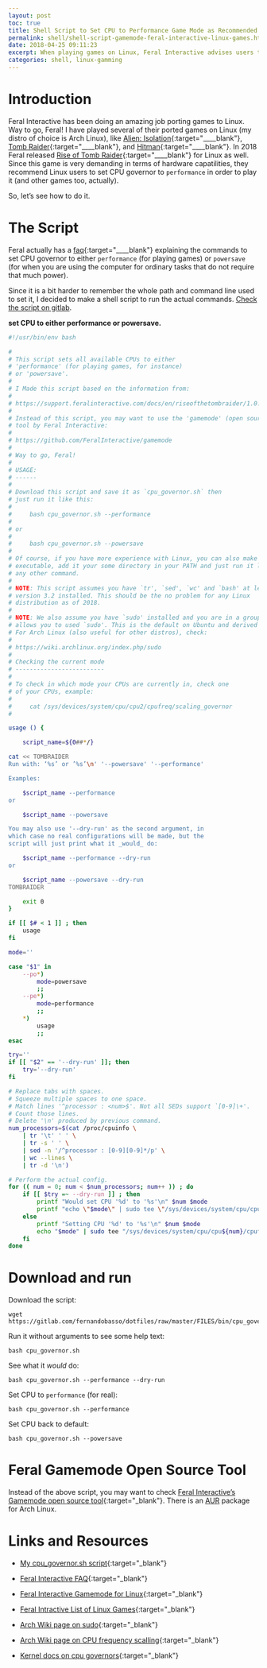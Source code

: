 ```yaml
---
layout: post
toc: true
title: Shell Script to Set CPU to Performance Game Mode as Recommended By Feral Interactive To Play Games on Linux
permalink: shell/shell-script-gamemode-feral-interactive-linux-games.html
date: 2018-04-25 09:11:23
excerpt: When playing games on Linux, Feral Interactive advises users to set CPU governor to \`performance' so games cann perform better. This script does exactly that.
categories: shell, linux-gamming
---
```


# Introduction

Feral Interactive has been doing an amazing job porting games to Linux. Way to go, Feral\! I have played several of their ported games on Linux (my distro of choice is Arch Linux), like [Alien: Isolation](https://www.feralinteractive.com/en/games/alienisolation/){:target="____blank"}, [Tomb Raider](https://www.feralinteractive.com/en/games/tombraider/story/){:target="____blank"}, and [Hitman](https://www.feralinteractive.com/en/games/hitman/story/){:target="____blank"}. In 2018 Feral released [Rise of Tomb Raider](https://www.feralinteractive.com/en/games/riseofthetombraider/){:target="____blank"} for Linux as well. Since this game is very demanding in terms of hardware capatilities, they recommend Linux users to set CPU governor to `performance` in order to play it (and other games too, actually).

So, let’s see how to do it.

# The Script

Feral actually has a [faq](https://support.feralinteractive.com/docs/en/riseofthetombraider/1.0.3/linux/faqs/#i_cpu_governor){:target="____blank"} explaining the commands to set CPU governor to either `performance` (for playing games) or `powersave` (for when you are using the computer for ordinary tasks that do not require that much power).

Since it is a bit harder to remember the whole path and command line used to set it, I decided to make a shell script to run the actual commands. [Check the script on gitlab](https://gitlab.com/fernandobasso/dotfiles/blob/master/FILES/bin/cpu_governor.sh).

**set CPU to either performance or powersave.**

``` bash
#!/usr/bin/env bash

#
# This script sets all available CPUs to either
# 'performance' (for playing games, for instance)
# or 'powersave'.
#
# I Made this script based on the information from:
#
# https://support.feralinteractive.com/docs/en/riseofthetombraider/1.0.3/linux/faqs/#i_cpu_governor
#
# Instead of this script, you may want to use the 'gamemode' (open source)
# tool by Feral Interactive:
#
# https://github.com/FeralInteractive/gamemode
#
# Way to go, Feral!
#
# USAGE:
# ------
#
# Download this script and save it as `cpu_governor.sh` then
# just run it like this:
#
#     bash cpu_governor.sh --performance
#
# or
#
#     bash cpu_governor.sh --powersave
#
# Of course, if you have more experience with Linux, you can also make it
# executable, add it your some directory in your PATH and just run it like
# any other command.
#
# NOTE: This script assumes you have `tr', `sed', `wc' and `bash' at least
# version 3.2 installed. This should be the no problem for any Linux
# distribution as of 2018.
#
# NOTE: We also assume you have `sudo' installed and you are in a group that
# allows you to used `sudo'. This is the default on Ubuntu and derived distros.
# For Arch Linux (also useful for other distros), check:
#
# https://wiki.archlinux.org/index.php/sudo
#
# Checking the current mode
# -------------------------
#
# To check in which mode your CPUs are currently in, check one
# of your CPUs, example:
#
#     cat /sys/devices/system/cpu/cpu2/cpufreq/scaling_governor
#

usage () {

    script_name=${0##*/}

cat << TOMBRAIDER
Run with: ‘%s’ or ’%s’\n' '--powersave' '--performance'

Examples:

    $script_name --performance
or

    $script_name --powersave

You may also use '--dry-run' as the second argument, in
which case no real configurations will be made, but the
script will just print what it _would_ do:

    $script_name --performance --dry-run
or

    $script_name --powersave --dry-run
TOMBRAIDER

    exit 0
}

if [[ $# < 1 ]] ; then
    usage
fi

mode=''

case "$1" in
    --po*)
        mode=powersave
        ;;
    --pe*)
        mode=performance
        ;;
    *)
        usage
        ;;
esac

try=''
if [[ "$2" == '--dry-run' ]]; then
    try='--dry-run'
fi

# Replace tabs with spaces.
# Squeeze multiple spaces to one space.
# Match lines '^processor : <num>$'. Not all SEDs support `[0-9]\+'.
# Count those lines.
# Delete '\n' produced by previous command.
num_processors=$(cat /proc/cpuinfo \
    | tr '\t' ' ' \
    | tr -s ' ' \
    | sed -n '/^processor : [0-9][0-9]*/p' \
    | wc --lines \
    | tr -d '\n')

# Perform the actual config.
for (( num = 0; num < $num_processors; num++ )) ; do
    if [[ $try =~ --dry-run ]] ; then
        printf "Would set CPU '%d' to '%s'\n" $num $mode
        printf "echo \"$mode\" | sudo tee \"/sys/devices/system/cpu/cpu${num}/cpufreq/scaling_governor\n"
    else
        printf "Setting CPU '%d' to '%s'\n" $num $mode
        echo "$mode" | sudo tee "/sys/devices/system/cpu/cpu${num}/cpufreq/scaling_governor"
    fi
done
```

# Download and run

Download the script:

    wget https://gitlab.com/fernandobasso/dotfiles/raw/master/FILES/bin/cpu_governor.sh

Run it without arguments to see some help text:

    bash cpu_governor.sh

See what it *would* do:

    bash cpu_governor.sh --performance --dry-run

Set CPU to `performance` (for real):

    bash cpu_governor.sh --performance

Set CPU back to default:

    bash cpu_governor.sh --powersave

# Feral Gamemode Open Source Tool

Instead of the above script, you may want to check [Feral Interactive’s Gamemode open source tool](https://github.com/FeralInteractive/gamemode){:target="_blank"}. There is an [AUR](https://aur.archlinux.org/packages/?O=0&SeB=n&K=gamemode&outdated=&SB=n&SO=a&PP=50&do_Search=Go) package for Arch Linux.

# Links and Resources

  - [My cpu\_governor.sh script](https://gitlab.com/fernandobasso/dotfiles/blob/master/FILES/bin/cpu_governor.sh){:target="_blank"}

  - [Feral Interactive FAQ](https://support.feralinteractive.com/docs/en/riseofthetombraider/1.0.3/linux/faqs/#i_cpu_governor){:target="_blank"}

  - [Feral Interactive Gamemode for Linux](https://github.com/FeralInteractive/gamemode){:target="_blank"}

  - [Feral Intractive List of Linux Games](https://www.feralinteractive.com/en/linux-games/){:target="_blank"}

  - [Arch Wiki page on sudo](https://wiki.archlinux.org/index.php/Sudo){:target="_blank"}

  - [Arch Wiki page on CPU frequency scalling](https://wiki.archlinux.org/index.php/CPU_frequency_scaling){:target="_blank"}

  - [Kernel docs on cpu governors](https://www.kernel.org/doc/Documentation/cpu-freq/governors.txt){:target="_blank"}
